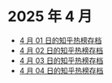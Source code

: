 # 2025 年 4 月

+ [4 月 01 日的知乎热榜存档](/2025-4/01)
+ [4 月 02 日的知乎热榜存档](/2025-4/02)
+ [4 月 03 日的知乎热榜存档](/2025-4/03)
+ [4 月 04 日的知乎热榜存档](/2025-4/04)
